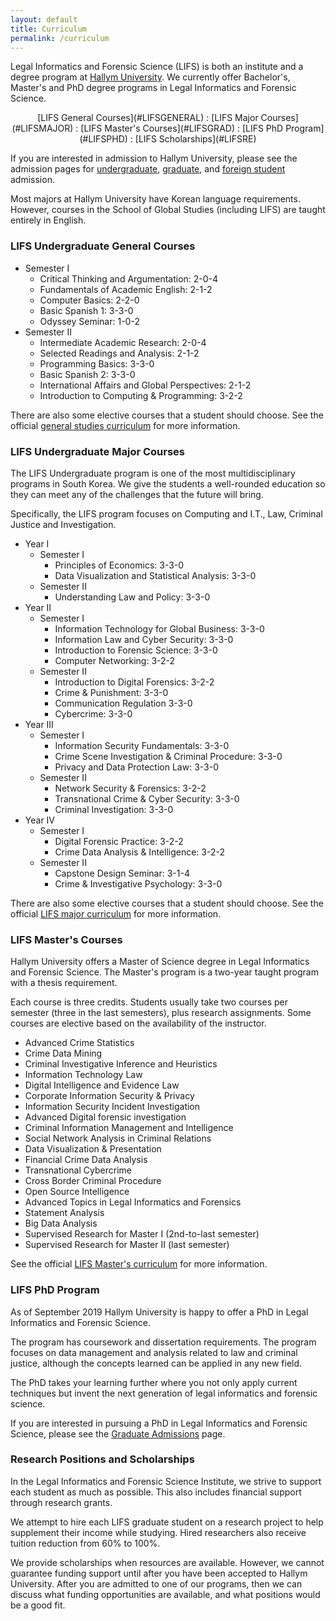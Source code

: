 ```yaml
---
layout: default
title: Curriculum
permalink: /curriculum
---
```


Legal Informatics and Forensic Science (LIFS) is both an institute and a degree program at [Hallym University](https://hallym.ac.kr). We currently offer Bachelor's, Master's and PhD degree programs in Legal Informatics and Forensic Science.

<p style="text-align: center;">[LIFS General Courses](#LIFSGENERAL) : [LIFS Major Courses](#LIFSMAJOR) : [LIFS Master's Courses](#LIFSGRAD) : [LIFS PhD Program](#LIFSPHD) : [LIFS Scholarships](#LIFSRE)</p>

If you are interested in admission to Hallym University, please see the admission pages for [undergraduate](https://www.hallym.ac.kr/hallym_univ/sub12/cP1/sCP4.html), [graduate](https://grad.hallym.ac.kr), and [foreign student](https://english.hallym.ac.kr/en/hallym_univ/sub12/cP1/sCP3.html) admission.

Most majors at Hallym University have Korean language requirements. However, courses in the School of Global Studies (including LIFS) are taught entirely in English.

### LIFS Undergraduate General Courses
<span id="LIFSGENERAL"></span>
* Semester I
  * Critical Thinking and Argumentation: 2-0-4
  * Fundamentals of Academic English: 2-1-2
  * Computer Basics: 2-2-0
  * Basic Spanish 1: 3-3-0
  * Odyssey Seminar: 1-0-2
* Semester II
  * Intermediate Academic Research: 2-0-4
  * Selected Readings and Analysis: 2-1-2
  * Programming Basics: 3-3-0
  * Basic Spanish 2: 3-3-0
  * International Affairs and Global Perspectives: 2-1-2
  * Introduction to Computing & Programming: 3-2-2

There are also some elective courses that a student should choose. See the official [general studies curriculum](/resources/19학번글로벌학부교양교과목커리큘럼.pdf) for more information.

### LIFS Undergraduate Major Courses
<span id="LIFSMAJOR"></span>
The LIFS Undergraduate program is one of the most multidisciplinary programs in South Korea. We give the students a well-rounded education so they can meet any of the challenges that the future will bring.

Specifically, the LIFS program focuses on Computing and I.T., Law, Criminal Justice and Investigation.

* Year I
  * Semester I
    * Principles of Economics: 3-3-0
    * Data Visualization and Statistical Analysis: 3-3-0
  * Semester II
    * Understanding Law and Policy: 3-3-0
* Year II
  * Semester I
    * Information Technology for Global Business: 3-3-0
    * Information Law and Cyber Security: 3-3-0
    * Introduction to Forensic Science: 3-3-0
    * Computer Networking: 3-2-2
  * Semester II
    * Introduction to Digital Forensics: 3-2-2
    * Crime & Punishment: 3-3-0
    * Communication Regulation 3-3-0
    * Cybercrime: 3-3-0
* Year III
  * Semester I
    * Information Security Fundamentals: 3-3-0
    * Crime Scene Investigation & Criminal Procedure: 3-3-0
    * Privacy and Data Protection Law: 3-3-0
  * Semester II
    * Network Security & Forensics: 3-2-2
    * Transnational Crime & Cyber Security: 3-3-0
    * Criminal Investigation: 3-3-0
* Year IV
  * Semester I
    * Digital Forensic Practice: 3-2-2
    * Crime Data Analysis & Intelligence: 3-2-2
  * Semester II
    * Capstone Design Seminar: 3-1-4
    * Crime & Investigative Psychology: 3-3-0

There are also some elective courses that a student should choose. See the official [LIFS major curriculum](/resources/2019_LIFS_Bachelors_Curriculum.pdf) for more information.

### LIFS Master's Courses
<span id="LIFSMASTER"></span>
Hallym University offers a Master of Science degree in Legal Informatics and Forensic Science. The Master's program is a two-year taught program with a thesis requirement.

Each course is three credits. Students usually take two courses per semester (three in the last semesters), plus research assignments. Some courses are elective based on the availability of the instructor.

* Advanced Crime Statistics
* Crime Data Mining
* Criminal Investigative Inference and Heuristics
* Information Technology Law
* Digital Intelligence and Evidence Law
* Corporate Information Security & Privacy
* Information Security Incident Investigation
* Advanced Digital forensic investigation
* Criminal Information Management and Intelligence
* Social Network Analysis in Criminal Relations
* Data Visualization & Presentation
* Financial Crime Data Analysis
* Transnational Cybercrime
* Cross Border Criminal Procedure
* Open Source Intelligence
* Advanced Topics in Legal Informatics and Forensics
* Statement Analysis
* Big Data Analysis
* Supervised Research for Master I (2nd-to-last semester)
* Supervised Research for Master II (last semester)

See the official [LIFS Master's curriculum](/resources/2019_LIFS_Masters_Curriculum.pdf) for more information.

### LIFS PhD Program
<span id="LIFSPHD"></span>
As of September 2019 Hallym University is happy to offer a PhD in Legal Informatics and Forensic Science.

The program has coursework and dissertation requirements. The program focuses on data management and analysis related to law and criminal justice, although the concepts learned can be applied in any new field.

The PhD takes your learning further where you not only apply current techniques but invent the next generation of legal informatics and forensic science.

If you are interested in pursuing a PhD in Legal Informatics and Forensic Science, please see the [Graduate Admissions](https://grad.hallym.ac.kr/user/indexSub.do?codyMenuSeq=350&siteId=grad) page.

### Research Positions and Scholarships
<span id="LIFSRE"></span>
In the Legal Informatics and Forensic Science Institute, we strive to support each student as much as possible. This also includes financial support through research grants.

We attempt to hire each LIFS graduate student on a research project to help supplement their income while studying. Hired researchers also receive tuition reduction from 60% to 100%.

We provide scholarships when resources are available. However, we cannot guarantee funding support until after you have been accepted to Hallym University. After you are admitted to one of our programs, then we can discuss what funding opportunities are available, and what positions would be a good fit.